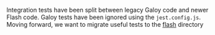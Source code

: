 Integration tests have been split between legacy Galoy code and newer Flash code. Galoy tests have been ignored using the `jest.config.js`. Moving forward, we want to migrate useful tests to the [flash](test/integration/flash) directory